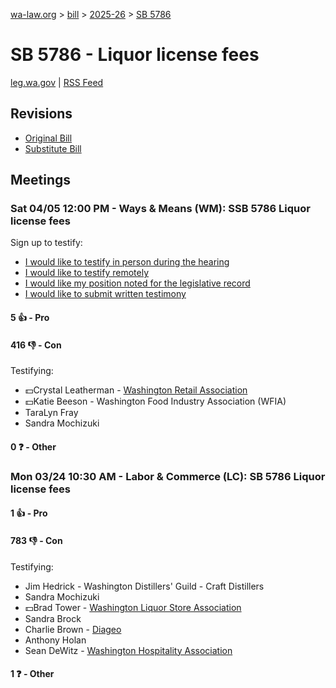 [wa-law.org](/) > [bill](/bill/) > [2025-26](/bill/2025-26/) > [SB 5786](/bill/2025-26/sb/5786/)

# SB 5786 - Liquor license fees
[leg.wa.gov](https://app.leg.wa.gov/billsummary?BillNumber=5786&Year=2025&Initiative=false) | [RSS Feed](./rss.xml)

## Revisions
* [Original Bill](1/)
* [Substitute Bill](S/)

## Meetings
### Sat 04/05 12:00 PM - Ways & Means (WM): SSB 5786 Liquor license fees
Sign up to testify:
* [I would like to testify in person during the hearing](https://app.leg.wa.gov/csi/Testifier/Add?chamber=House&mId=33217&aId=166985&caId=26913&tId=1)
* [I would like to testify remotely](https://app.leg.wa.gov/csi/Testifier/Add?chamber=House&mId=33217&aId=166985&caId=26913&tId=2)
* [I would like my position noted for the legislative record](https://app.leg.wa.gov/csi/Testifier/Add?chamber=House&mId=33217&aId=166985&caId=26913&tId=3)
* [I would like to submit written testimony](https://app.leg.wa.gov/csi/Testifier/Add?chamber=House&mId=33217&aId=166985&caId=26913&tId=4)

#### 5 👍 - Pro

#### 416 👎 - Con
Testifying:
* 💵Crystal Leatherman - [Washington Retail Association](/org/washington_retail_association/)
* 💵Katie Beeson - Washington Food Industry Association (WFIA)
* TaraLyn Fray
* Sandra Mochizuki

#### 0 ❓ - Other

### Mon 03/24 10:30 AM - Labor & Commerce (LC): SB 5786 Liquor license fees
#### 1 👍 - Pro

#### 783 👎 - Con
Testifying:
* Jim Hedrick - Washington Distillers' Guild - Craft Distillers
* Sandra Mochizuki
* 💵Brad Tower - [Washington Liquor Store Association](/org/washington_liquor_store_association/)
* Sandra Brock
* Charlie Brown - [Diageo](/org/diageo/)
* Anthony Holan
* Sean DeWitz - [Washington Hospitality Association](/org/washington_hospitality_association/)

#### 1 ❓ - Other
